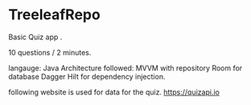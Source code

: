 # TreeleafRepo


Basic Quiz app .

10 questions / 2 minutes.



langauge: Java
Architecture followed: MVVM with repository
Room for database 
Dagger Hilt for dependency injection.

following website is used for data for the quiz.
https://quizapi.io


